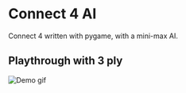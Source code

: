 # Connect 4 AI
Connect 4 written with pygame, with a
mini-max AI.

## Playthrough with 3 ply

![Demo gif](https://i.imgur.com/cG7AVBZ.gif)
